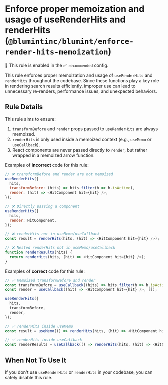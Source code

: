 # Enforce proper memoization and usage of useRenderHits and renderHits (`@blumintinc/blumint/enforce-render-hits-memoization`)

💼 This rule is enabled in the ✅ `recommended` config.

<!-- end auto-generated rule header -->

This rule enforces proper memoization and usage of `useRenderHits` and `renderHits` throughout the codebase. Since these functions play a key role in rendering search results efficiently, improper use can lead to unnecessary re-renders, performance issues, and unexpected behaviors.

## Rule Details

This rule aims to ensure:
1. `transformBefore` and `render` props passed to `useRenderHits` are always memoized.
2. `renderHits` is only used inside a memoized context (e.g., `useMemo` or `useCallback`).
3. React components are never passed directly to `render`, but rather wrapped in a memoized arrow function.

Examples of **incorrect** code for this rule:

```js
// ❌ transformBefore and render are not memoized
useRenderHits({
  hits,
  transformBefore: (hits) => hits.filter(h => h.isActive),
  render: (hit) => <HitComponent hit={hit} />,
});

// ❌ Directly passing a component
useRenderHits({
  hits,
  render: HitComponent,
});

// ❌ renderHits not in useMemo/useCallback
const result = renderHits(hits, (hit) => <HitComponent hit={hit} />);

// ❌ Nested renderHits not in useMemo/useCallback
function renderResults(hits) {
  return renderHits(hits, (hit) => <HitComponent hit={hit} />);
}
```

Examples of **correct** code for this rule:

```js
// ✅ Memoized transformBefore and render
const transformBefore = useCallback((hits) => hits.filter(h => h.isActive), []);
const render = useCallback((hit) => <HitComponent hit={hit} />, []);

useRenderHits({
  hits,
  transformBefore,
  render,
});

// ✅ renderHits inside useMemo
const result = useMemo(() => renderHits(hits, (hit) => <HitComponent hit={hit} />), [hits]);

// ✅ renderHits inside useCallback
const renderResults = useCallback(() => renderHits(hits, (hit) => <HitComponent hit={hit} />), [hits]);
```

## When Not To Use It

If you don't use `useRenderHits` or `renderHits` in your codebase, you can safely disable this rule.

